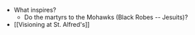 - What inspires?
	- Do the martyrs to the Mohawks (Black Robes -- Jesuits)?
- [[Visioning at St. Alfred's]]